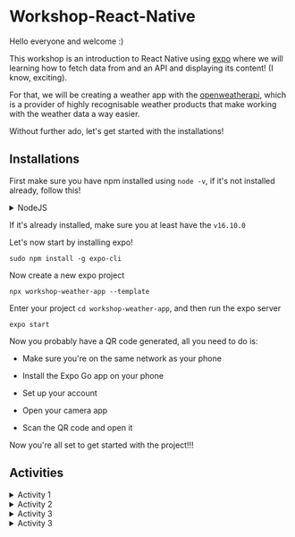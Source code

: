 # Workshop-React-Native

Hello everyone and welcome :)


This workshop is an introduction to React Native using [expo](https://docs.expo.dev/) where we will learning how to fetch data from and an API and displaying its content! (I know, exciting).


For that, we will be creating a weather app with the [openweatherapi](https://openweathermap.org/api), which is a provider of highly recognisable weather products that make working with the weather data a way easier. 


Without further ado, let's get started with the installations!

## Installations

  First make sure you have npm installed using ```node -v```, if it's not installed already, follow this!

  <details>
    <summary>NodeJS</summary>


  1- To get this version, you can use the apt package manager. Refresh your local package index first:
  ```
  sudo apt update
  ```
  2- Then install Node.js:
  ```
  sudo apt install nodejs
  ```
  3- Check that the install was successful by querying node for its version number, make sure you at least have the ```v16.10.0```
  ```
  node -v
  ```
 4- Check that the install was successful by querying node for its version number, make sure you at least have the ```7.24.0```
  ```
 sudo apt install npm
  ```

  </details>

  If it's already installed, make sure you at least have the ```v16.10.0```

  Let's now start by installing expo! 
  ```
  sudo npm install -g expo-cli
  ```

  Now create a new expo project
  ```
  npx workshop-weather-app --template
  ```

  Enter your project ```cd workshop-weather-app```, and then run the expo server
  ```
  expo start
  ```

  Now you probably have a QR code generated, all you need to do is:

  - Make sure you're on the same network as your phone

  - Install the Expo Go app on your phone

  - Set up your account

  - Open your camera app

  - Scan the QR code and open it

  Now you're all set to get started with the project!!!

  </details>

## Activities

  <details>
    <summary>Activity 1</summary>

We're going to use the [openweatherapi](https://openweathermap.org/api) API, so sign up to the website and copy your generated key [here](https://home.openweathermap.org/api_keys) 

This is the API we're going to use: 
```
"https://api.openweathermap.org/data/2.5/weather?q={City name}&appid={API key}"

```

Now, let's create a new folder called src, and inside it, create a new file called ```WeatherFetch.js```


And now try to use the API to fetch the weather data with a function named ```fetchWeatherData```, that takes ```cityName``` as parameter that represents the city we're looking for and returns the weather data for that city.

This is what the main function will look like:

```
API_KEY = 'your api key'

const WeatherFetch = () => {
  const fetchWeatherData = async (cityName) => {
    const response = await fetch(`https://api.openweathermap.org/data/2.5/weather?q=${cityName}&appid=${API_KEY}&units=metric`);
    //your code here
  }
  return (
    <View>
        <Text>In WeatherFetch</Text>
    </View>
  )
}
```
  </details>

  <details>
    <summary>Activity 2</summary>

Now that we can have fetch through our API, we will create a new file called ```WeatherInfo.js``` that will display each information that you want to display from that API.

Make sure to check the app on your phone and that it displays the content you're looking for!

This is what the code will look like:

```
const WeatherInfo = ({ weatherData }) => {
    const { 
        name,
        visibility,
        main: { temp, feels_like, temp_min, temp_max, pressure, humidity },
        ...
    } = weatherData;

  return () {
    <SafeAreaView>
        //data you want to display
    </SafeAreaView>
  }
}
```

Don't forget to call this component in the ```WeatherFetch``` component! :) 

  </details>

  <details>
    <summary>Activity 3</summary>

Now create a search bar component in a file called ```WeatherSearch``` that takes as parameters ```fetchWeatherData```.

This component will allow the user to search for a city and display the weather data of that specified city. 

For that, create a search bar and a button, and when the user presses the button, it should display the weather data for that city.

You can use the onPress event, and call the ```fetchWeatherData``` function and display the data.

  </details>

  <details>
    <summary>Activity 3</summary>

Now that you have an app, fully functional, you can style using any UI Component library you want, or you can use the default ones that expo provides.

I suggest you to use the [Tailwind](https://www.nativewind.dev/quick-starts/expo) library, which is a utility-first CSS framework for rapidly building custom designs.

  </details>

</details>